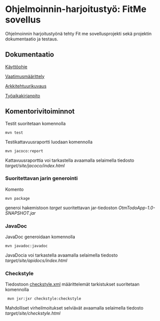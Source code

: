
# <h1>Ohjelmoinnin-harjoitustyö: FitMe sovellus
Ohjelmoinnin harjoitustyönä tehty Fit me sovellusprojekti sekä projektin dokumentaatio ja testaus.

## <h2>Dokumentaatio

[Käyttöohje](https://github.com/vsvala/otm-harjoitustyo/blob/master/dokumentaatio/kayttoohje.md)

[Vaatimusmäärittely](https://github.com/vsvala/otm-harjoitustyo/blob/master/dokumentaatio/vaatimusm%C3%A4%C3%A4rittely.md)

[Arkkitehtuurikuvaus](https://github.com/vsvala/otm-harjoitustyo/blob/master/dokumentaatio/arkkitehtuurikuvaus)

[Työaikakirjanpito](https://github.com/vsvala/otm-harjoitustyo/blob/master/dokumentaatio/ty%C3%B6aikakirjanpito)

## <h2>Komentorivitoiminnot

Testit suoritetaan komennolla

```
mvn test
```

Testikattavuusraportti luodaan komennolla

```
mvn jacoco:report
```

Kattavuusraporttia voi tarkastella avaamalla selaimella tiedosto _target/site/jacoco/index.html_

### Suoritettavan jarin generointi

Komento

```
mvn package
```

generoi hakemistoon _target_ suoritettavan jar-tiedoston _OtmTodoApp-1.0-SNAPSHOT.jar_

### JavaDoc

JavaDoc generoidaan komennolla

```
mvn javadoc:javadoc
```

JavaDocia voi tarkastella avaamalla selaimella tiedosto _target/site/apidocs/index.html_

### Checkstyle

Tiedostoon [checkstyle.xml](https://github.com/mluukkai/OtmTodoApp/blob/master/checkstyle.xml) määrittelemät tarkistukset suoritetaan komennolla

```
 mvn jxr:jxr checkstyle:checkstyle
```

Mahdolliset virheilmoitukset selviävät avaamalla selaimella tiedosto _target/site/checkstyle.html_
